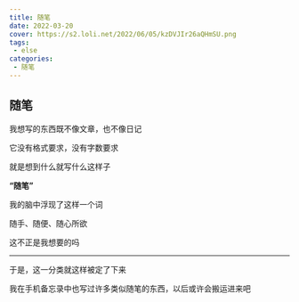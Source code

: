 ```yaml
---
title: 随笔
date: 2022-03-20
cover: https://s2.loli.net/2022/06/05/kzDVJIr26aQHmSU.png
tags:
 - else
categories:
 - 随笔
---
```

## 随笔

我想写的东西既不像文章，也不像日记

它没有格式要求，没有字数要求

就是想到什么就写什么这样子



**“随笔”**

我的脑中浮现了这样一个词

随手、随便、随心所欲

这不正是我想要的吗

----

于是，这一分类就这样被定了下来

我在手机备忘录中也写过许多类似随笔的东西，以后或许会搬运进来吧